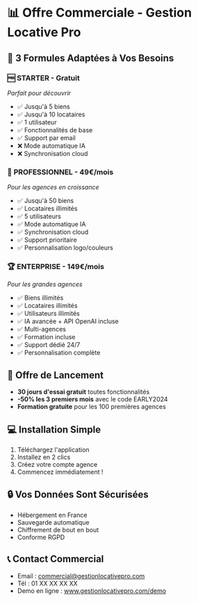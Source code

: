 # 📊 Offre Commerciale - Gestion Locative Pro

## 🎯 3 Formules Adaptées à Vos Besoins

### 🆓 **STARTER** - Gratuit
*Parfait pour découvrir*
- ✅ Jusqu'à 5 biens
- ✅ Jusqu'à 10 locataires
- ✅ 1 utilisateur
- ✅ Fonctionnalités de base
- ✅ Support par email
- ❌ Mode automatique IA
- ❌ Synchronisation cloud

### 💼 **PROFESSIONNEL** - 49€/mois
*Pour les agences en croissance*
- ✅ Jusqu'à 50 biens
- ✅ Locataires illimités
- ✅ 5 utilisateurs
- ✅ Mode automatique IA
- ✅ Synchronisation cloud
- ✅ Support prioritaire
- ✅ Personnalisation logo/couleurs

### 🏆 **ENTERPRISE** - 149€/mois
*Pour les grandes agences*
- ✅ Biens illimités
- ✅ Locataires illimités
- ✅ Utilisateurs illimités
- ✅ IA avancée + API OpenAI incluse
- ✅ Multi-agences
- ✅ Formation incluse
- ✅ Support dédié 24/7
- ✅ Personnalisation complète

## 🎁 Offre de Lancement
- **30 jours d'essai gratuit** toutes fonctionnalités
- **-50% les 3 premiers mois** avec le code EARLY2024
- **Formation gratuite** pour les 100 premières agences

## 💻 Installation Simple
1. Téléchargez l'application
2. Installez en 2 clics
3. Créez votre compte agence
4. Commencez immédiatement !

## 🔒 Vos Données Sont Sécurisées
- Hébergement en France
- Sauvegarde automatique
- Chiffrement de bout en bout
- Conforme RGPD

## 📞 Contact Commercial
- Email : commercial@gestionlocativepro.com
- Tél : 01 XX XX XX XX
- Demo en ligne : www.gestionlocativepro.com/demo 